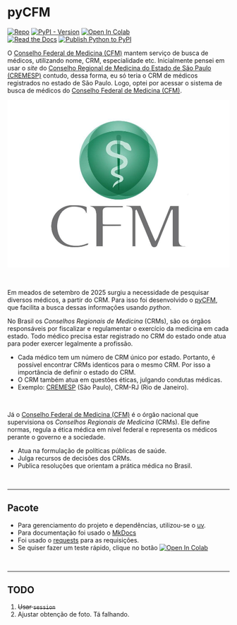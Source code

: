# pyCFM

[![Repo](https://img.shields.io/badge/GitHub-repo-blue?logo=github&logoColor=f5f5f5)](https://github.com/michelmetran/pyCFM)
[![PyPI - Version](https://img.shields.io/pypi/v/pycfm?logo=pypi&label=PyPI&color=blue)](https://pypi.org/project/pycfm/)
[![Open In Colab](https://colab.research.google.com/assets/colab-badge.svg)](https://colab.research.google.com/drive/1XvbBN5J6013xLtpDZYNeo3bQyQTxm-h5?usp=sharing)
<br>
[![Read the Docs](https://img.shields.io/readthedocs/pyCFM?logo=ReadTheDocs&label=Read%20The%20Docs)](https://pyCFM.readthedocs.io/)
[![Publish Python to PyPI](https://github.com/michelmetran/pyCFM/actions/workflows/publish-to-pypi-uv.yml/badge.svg)](https://github.com/michelmetran/pyCFM/actions/workflows/publish-to-pypi-uv.yml)

O [Conselho Federal de Medicina (CFM)](https://portal.cfm.org.br/) mantem serviço de busca de médicos, utilizando nome, CRM, especialidade etc. Inicialmente pensei em usar o _site_ do [Conselho Regional de Medicina do Estado de São Paulo (CREMESP)](https://cremesp.org.br/) contudo, dessa forma, eu só teria o CRM de médicos registrados no estado de São Paulo. Logo, optei por acessar o sistema de busca de médicos do [Conselho Federal de Medicina (CFM)](https://portal.cfm.org.br/).

![CFM](./assets/logo_cfm.jpg)

<br>

Em meados de setembro de 2025 surgiu a necessidade de pesquisar diversos médicos, a partir do CRM. Para isso foi desenvolvido o [pyCFM](https://pyCFM.readthedocs.io/), que facilita a busca dessas informações usando _python_.

No Brasil os _Conselhos Regionais de Medicina_ (CRMs), são os órgãos responsáveis por fiscalizar e regulamentar o exercício da medicina em cada estado. Todo médico precisa estar registrado no CRM do estado onde atua para poder exercer legalmente a profissão.

- Cada médico tem um número de CRM único por estado. Portanto, é possível encontrar CRMs identicos para o mesmo CRM. Por isso a importância de definir o estado do CRM.
- O CRM também atua em questões éticas, julgando condutas médicas.
- Exemplo: [CREMESP](https://cremesp.org.br/) (São Paulo), CRM-RJ (Rio de Janeiro).

<br>

Já o [Conselho Federal de Medicina (CFM)](https://portal.cfm.org.br/) é o órgão nacional que supervisiona os _Conselhos Regionais de Medicina_ (CRMs). Ele define normas, regula a ética médica em nível federal e representa os médicos perante o governo e a sociedade.

- Atua na formulação de políticas públicas de saúde.
- Julga recursos de decisões dos CRMs.
- Publica resoluções que orientam a prática médica no Brasil.

<br>

---

## Pacote

- Para gerenciamento do projeto e dependências, utilizou-se o [uv](https://docs.astral.sh/uv/).
- Para documentação foi usado o [MkDocs](https://www.mkdocs.org/)
- Foi usado o [requests](https://pypi.org/project/requests/) para as requisições.
- Se quiser fazer um teste rápido, clique no botão [![Open In Colab](https://colab.research.google.com/assets/colab-badge.svg)](https://colab.research.google.com/drive/1XvbBN5J6013xLtpDZYNeo3bQyQTxm-h5?usp=sharing)

<br>

---

## TODO

1. ~~Usar `session`~~
2. Ajustar obtenção de foto. Tá falhando.
